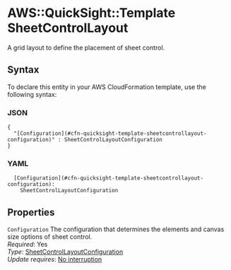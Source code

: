 # AWS::QuickSight::Template SheetControlLayout<a name="aws-properties-quicksight-template-sheetcontrollayout"></a>

A grid layout to define the placement of sheet control\.

## Syntax<a name="aws-properties-quicksight-template-sheetcontrollayout-syntax"></a>

To declare this entity in your AWS CloudFormation template, use the following syntax:

### JSON<a name="aws-properties-quicksight-template-sheetcontrollayout-syntax.json"></a>

```
{
  "[Configuration](#cfn-quicksight-template-sheetcontrollayout-configuration)" : SheetControlLayoutConfiguration
}
```

### YAML<a name="aws-properties-quicksight-template-sheetcontrollayout-syntax.yaml"></a>

```
  [Configuration](#cfn-quicksight-template-sheetcontrollayout-configuration):
    SheetControlLayoutConfiguration
```

## Properties<a name="aws-properties-quicksight-template-sheetcontrollayout-properties"></a>

`Configuration` <a name="cfn-quicksight-template-sheetcontrollayout-configuration"></a>
The configuration that determines the elements and canvas size options of sheet control\.  
_Required_: Yes  
_Type_: [SheetControlLayoutConfiguration](aws-properties-quicksight-template-sheetcontrollayoutconfiguration.md)  
_Update requires_: [No interruption](https://docs.aws.amazon.com/AWSCloudFormation/latest/UserGuide/using-cfn-updating-stacks-update-behaviors.html#update-no-interrupt)
